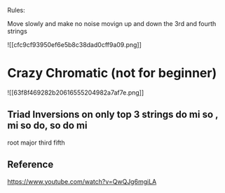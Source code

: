 
Rules:

Move slowly and make no noise movign up and down the 3rd and fourth strings


![[cfc9cf93950ef6e5b8c38dad0cff9a09.png]]












# Crazy Chromatic (not for beginner)

![[63f8f469282b20616555204982a7af7e.png]]




## Triad Inversions on only top 3 strings do mi so , mi so do, so do mi
root major third fifth






## Reference 

https://www.youtube.com/watch?v=QwQJg6mgiLA